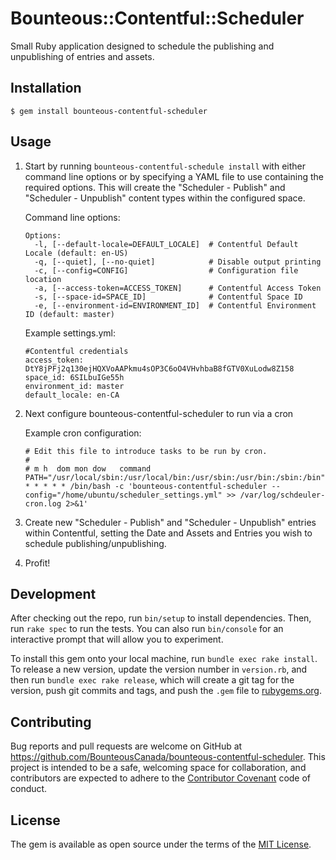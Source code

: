 # Bounteous::Contentful::Scheduler

Small Ruby application designed to schedule the publishing and unpublishing of entries and assets.

## Installation

    $ gem install bounteous-contentful-scheduler

## Usage
1. Start by running `bounteous-contentful-schedule install` with either command line options or by specifying a YAML file to use containing the required options.
This will create the "Scheduler - Publish" and "Scheduler - Unpublish" content types within the configured space.

    Command line options:       
    ```
    Options:
      -l, [--default-locale=DEFAULT_LOCALE]  # Contentful Default Locale (default: en-US)
      -q, [--quiet], [--no-quiet]            # Disable output printing
      -c, [--config=CONFIG]                  # Configuration file location
      -a, [--access-token=ACCESS_TOKEN]      # Contentful Access Token
      -s, [--space-id=SPACE_ID]              # Contentful Space ID
      -e, [--environment-id=ENVIRONMENT_ID]  # Contentful Environment ID (default: master)
    ```
    
    Example settings.yml:    
    ```
    #Contentful credentials
    access_token: DtY8jPFj2q130ejHQXVoAAPkmu4sOP3C6oO4VHvhbaB8fGTV0XuLodw8Z158
    space_id: 6SILbuIGe55h
    environment_id: master
    default_locale: en-CA
    ```
    
2. Next configure bounteous-contentful-scheduler to run via a cron

    Example cron configuration:
    ```
    # Edit this file to introduce tasks to be run by cron.
    # 
    # m h  dom mon dow   command
    PATH="/usr/local/sbin:/usr/local/bin:/usr/sbin:/usr/bin:/sbin:/bin"
    * * * * * /bin/bash -c 'bounteous-contentful-scheduler --config="/home/ubuntu/scheduler_settings.yml" >> /var/log/schdeuler-cron.log 2>&1'
    ```

3. Create new "Scheduler - Publish" and "Scheduler - Unpublish" entries within Contentful, setting the Date and Assets and Entries you wish to schedule publishing/unpublishing.

4. Profit!
     
## Development

After checking out the repo, run `bin/setup` to install dependencies. Then, run `rake spec` to run the tests. You can also run `bin/console` for an interactive prompt that will allow you to experiment.

To install this gem onto your local machine, run `bundle exec rake install`. To release a new version, update the version number in `version.rb`, and then run `bundle exec rake release`, which will create a git tag for the version, push git commits and tags, and push the `.gem` file to [rubygems.org](https://rubygems.org).

## Contributing

Bug reports and pull requests are welcome on GitHub at https://github.com/BounteousCanada/bounteous-contentful-scheduler. This project is intended to be a safe, welcoming space for collaboration, and contributors are expected to adhere to the [Contributor Covenant](http://contributor-covenant.org) code of conduct.

## License

The gem is available as open source under the terms of the [MIT License](https://opensource.org/licenses/MIT).
